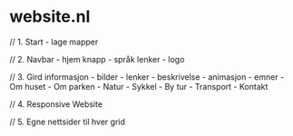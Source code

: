 # website.nl


// 1. Start
    - lage mapper

// 2. Navbar
    - hjem knapp
    - språk lenker
    - logo

// 3. Gird informasjon
    - bilder
    - lenker
    - beskrivelse
    - animasjon 
    - emner
        - Om huset
        - Om parken
        - Natur
        - Sykkel
        - By tur
        - Transport
        - Kontakt

// 4. Responsive Website

// 5. Egne nettsider til hver grid

